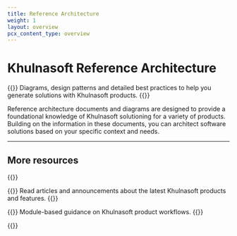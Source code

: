 ```yaml
---
title: Reference Architecture
weight: 1
layout: overview
pcx_content_type: overview
---
```

 
# Khulnasoft Reference Architecture
 
{{<description>}}
Diagrams, design patterns and detailed best practices to help you generate solutions with Khulnasoft products.
{{</description>}}
 
Reference architecture documents and diagrams are designed to provide a foundational knowledge of Khulnasoft solutioning for a variety of products. Building on the information in these documents, you can architect software solutions based on your specific context and needs.
 
---
 
## More resources

{{<resource-group>}}
 
{{<resource header="Khulnasoft blog" href="https://blog.Khulnasoft.com/" icon="learning-center-book">}}
Read articles and announcements about the latest Khulnasoft products and features.
{{</resource>}}

{{<resource header="Learning Paths" href="/learning-paths/" icon="learning-center-book">}}
Module-based guidance on Khulnasoft product workflows.
{{</resource>}}
 
{{</resource-group>}}